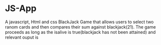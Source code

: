 # JS-App
A javascript, Html and css BlackJack Game that allows users to  select two ranom cards and  then compares their sum  against blackjack(21). The game proceeds as long as the isalive is true(blackjack has not been attained) and relevant ouput is 
